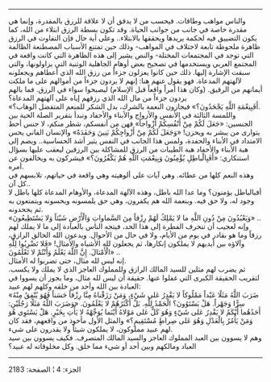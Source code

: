 ------------------------------------------------------------------------

والناس مواهب وطاقات. فيحسب من لا يدقق أن لا علاقة للرزق بالمقدرة، وإنما
هي مقدرة خاصة في جانب من جوانب الحياة. وقد تكون بسطة الرزق ابتلاء من
الله، كما يكون التضييق فيه لحكمة يريدها ويحققها بالابتلاء.. وعلى أية حال
فإن التفاوت في الرزق ظاهرة ملحوظة تابعة لاختلاف في المواهب- وذلك حين
تمتنع الأسباب المصطنعة الظالمة التي توجد في المجتمعات المختلة- والنص
يشير إلى هذه الظاهرة التي كانت واقعة في المجتمع العربي ويستخدمها في
تصحيح بعض أوهام الجاهلية الوثنية التي يزاولونها، والتي سبقت الإشارة
إليها. ذلك حين كانوا يعزلون جزءاً من رزق الله الذي أعطاهم ويجعلونه
لآلهتهم المدعاة. فهو يقول عنهم هنا: إنهم لا يردون جزءاً من أموالهم على ما
ملكت أيمانهم من الرقيق. (وكان هذا أمراً واقعاً قبل الإسلام) ليصبحوا سواء
في الرزق. فما بالهم يردون جزءاً من مال الله الذي رزقهم إياه على آلهتهم
المدعاة؟  
«أَفَبِنِعْمَةِ اللَّهِ يَجْحَدُونَ؟» فيجازون النعمة بالشرك، بدل الشكر للمنعم المتفضل
الوهاب؟.  
واللمسة الثالثة في الأنفس والأزواج والأبناء والأحفاد وتبدأ بتقرير الصلة
الحية بين الجنسين: «جَعَلَ لَكُمْ مِنْ أَنْفُسِكُمْ أَزْواجاً» فهن من أنفسكم، شطر منكم،
لا جنس أحط يتوارى من يبشر به ويحزن! «وَجَعَلَ لَكُمْ مِنْ أَزْواجِكُمْ بَنِينَ وَحَفَدَةً»
والإنسان الفاني يحس الامتداد في الأبناء والحفدة، ولمس هذا الجانب في
النفس يثير أشد الحساسية.. ويضم إلى هبة الأبناء والأحفاد هبة الطيبات من
الرزق للمشاكلة بين الرزقين ليعقب عليها بسؤال استنكاري: «أَفَبِالْباطِلِ يُؤْمِنُونَ
وَبِنِعْمَتِ اللَّهِ هُمْ يَكْفُرُونَ؟» فيشركون به ويخالفون عن أمره.  
وهذه النعم كلها من عطائه. وهي آيات على ألوهيته وهي واقعة في حياتهم،
تلابسهم في كل آن..  
أفبالباطل يؤمنون؟ وما عدا الله باطل، وهذه الآلهة المدعاة، والأوهام
المدعاة كلها باطل لا وجود له، ولا حق فيه. وبنعمة الله هم يكفرون، وهي حق
يلمسونه ويحسونه ويتمتعون به ثم يجحدونه.  
«وَيَعْبُدُونَ مِنْ دُونِ اللَّهِ ما لا يَمْلِكُ لَهُمْ رِزْقاً مِنَ السَّماواتِ وَالْأَرْضِ شَيْئاً وَلا
يَسْتَطِيعُونَ» ..  
وإنه لعجيب أن تنحرف الفطرة إلى هذا الحد، فيتجه الناس بالعبادة إلى ما لا
يملك لهم رزقاً وما هو بقادر في يوم من الأيام، ولا في حال من الأحوال.
ويدعون الله الخالق الرازق، وآلاؤه بين أيديهم لا يملكون إنكارها، ثم
يجعلون لله الأشباه والأمثال! «فَلا تَضْرِبُوا لِلَّهِ الْأَمْثالَ. إِنَّ اللَّهَ يَعْلَمُ وَأَنْتُمْ
لا تَعْلَمُونَ» ..  
إنه ليس لله مثال، حتى تضربوا له الأمثال.  
ثم يضرب لهم مثلين للسيد المالك الرازق وللمملوك العاجز الذي لا يملك ولا
يكسب. لتقريب الحقيقة الكبرى التي غفلوا عنها. حقيقة أن ليس لله مثال، وما
يجوز أن يسووا في العبادة بين الله وأحد من خلقه وكلهم لهم عبيد:  
«ضَرَبَ اللَّهُ مَثَلًا عَبْداً مَمْلُوكاً لا يَقْدِرُ عَلى شَيْءٍ، وَمَنْ رَزَقْناهُ مِنَّا رِزْقاً حَسَناً فَهُوَ
يُنْفِقُ مِنْهُ سِرًّا وَجَهْراً. هَلْ يَسْتَوُونَ؟ الْحَمْدُ لِلَّهِ. بَلْ أَكْثَرُهُمْ لا يَعْلَمُونَ. «وَضَرَبَ
اللَّهُ مَثَلًا رَجُلَيْنِ: أَحَدُهُما أَبْكَمُ لا يَقْدِرُ عَلى شَيْءٍ وَهُوَ كَلٌّ عَلى مَوْلاهُ أَيْنَما
يُوَجِّهْهُ لا يَأْتِ بِخَيْرٍ. هَلْ يَسْتَوِي هُوَ وَمَنْ يَأْمُرُ بِالْعَدْلِ وَهُوَ عَلى صِراطٍ مُسْتَقِيمٍ؟»
والمثل الأول مأخوذ من واقعهم، فقد كان لهم عبيد مملوكون، لا يملكون شيئاً
ولا يقدرون على شيء.  
وهم لا يسوون بين العبد المملوك العاجز والسيد المالك المتصرف. فكيف يسوون
بين سيد العباد ومالكهم وبين أحد أو شيء مما خلق. وكل مخلوقاته له عبيد؟

------------------------------------------------------------------------

الجزء: 4 ¦ الصفحة: 2183
